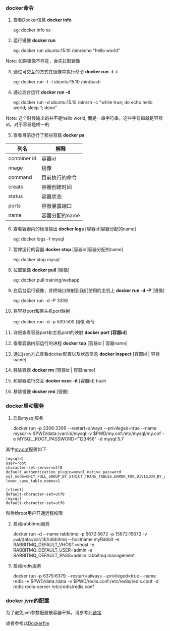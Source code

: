 ### docker命令

1. 查看Docker信息 **docker info**


    eg: docker info xx


2. 运行镜像 **docker run**


    eg: docker run ubuntu:15.10 /bin/echo "hello world"

Note: 如果镜像不存在，会先拉取镜像


3. 通过可交互的方式在镜像中执行命令 **docker run -t -i**


    eg: docker run -t -i ubuntu:15.10 /bin/bash


4. 通过后台运行 **docker run -d**


    eg: docker run -d ubuntu:15.10 /bin/sh -c "while true; do echo hello world; sleep 1; done"
    
Note: 这个时候输出的并不是hello world, 而是一串字符串，这些字符串就是容器id，对于容器是唯一的

5. 查看目前运行了那些容器 **docker ps**

列名         |        解释
---          |        ---
container id |        容器id
image        |        镜像
command      |        目前执行的命令
create       |        容器创建时间
status       |        容器状态
ports        |        容器暴露端口
name         |        容器分配的name

6. 查看容器内的标准输出 **docker logs** [容器id|容器分配的name]


    eg: docker logs -f mysql


7. 暂停运行的容器 **docker stop** [容器id|容器分配的name]

    eg: docker stop mysql


8. 拉取镜像 **docker pull** [镜像]


    eg: docker pull training/webapp


9. 在后台运行镜像，并把端口映射到我们使用的主机上 **docker run -d -P** [镜像]


    eg: docker run -d -P 3306


10. 将容器port和宿主机port映射


    eg: docker run -d -p 500:500 镜像 命令


11. 详细查看容器port和主机port的映射 **docker port [容器id]**


12. 查看容器内部运行的进程 **docker top** [容器id | 容器name]


14. 通过json方式查看docker配置以及状态信息 **docker inspect** [容器id | 容器name]


15. 移除容器 **docker rm** [容器id | 容器name]


17. 和容器进行交互 **docker exec -it** [容器id] bash


18. 移除镜像 **docker rmi** [镜像]


### docker启动服务

1. 启动mysql服务

    
    docker run -p 3306:3306  --restart=always  --privileged=true --name mysql -v $PWD/data:/var/lib/mysql -v $PWD/my.cnf:/etc/mysql/my.cnf -e MYSQL_ROOT_PASSWORD="123456" -d mysql:5.7

其中[my.cnf](Config/mysql.cnf)配置如下

    [mysqld]
    user=root
    character-set-server=utf8
    default_authentication_plugin=mysql_native_password
    sql_mode=ONLY_FULL_GROUP_BY,STRICT_TRANS_TABLES,ERROR_FOR_DIVISION_BY_ZERO,NO_AUTO_CREATE_USER,NO_ENGINE_SUBSTITUTION
    lower_case_table_names=1
    
    [client]
    default-character-set=utf8
    [mysql]
    default-character-set=utf8

然后给root用户开通远程权限


2. 启动rabbitmq服务

    
    docker run -d --name rabbitmq -p 5672:5672 -p 15672:15672 -v `pwd`/data:/var/lib/rabbitmq --hostname myRabbit -e RABBITMQ_DEFAULT_VHOST=vhost -e RABBITMQ_DEFAULT_USER=admin -e RABBITMQ_DEFAULT_PASS=admin rabbitmq:management

3. 启动redis服务

    docker run -p 6379:6379 --restart=always --privileged=true --name redis -v $PWD/data:/data -v $PWD/redis.conf:/etc/redis/redis.conf -d redis redis-server /etc/redis/redis.conf

### docker jvm的配置

为了避免jvm参数配置被容器干掉，请参考此[链接](https://blog.csanchez.org/2017/05/31/running-a-jvm-in-a-container-without-getting-killed/)

或者参考此[Dockerfile](Config/Dockerfile)